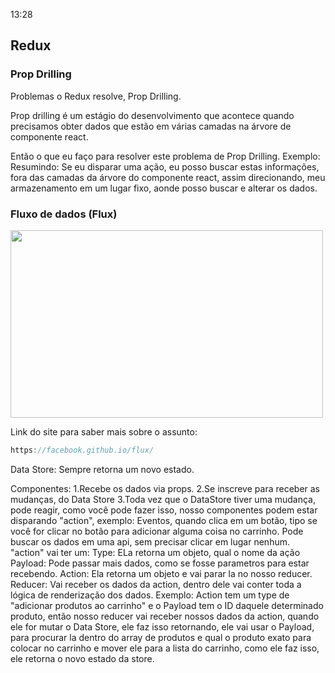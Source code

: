 13:28

## Redux

### Prop Drilling

Problemas o Redux resolve, Prop Drilling.

Prop drilling é um estágio do desenvolvimento que acontece quando precisamos obter dados que estão em várias camadas na árvore de componente react.

Então o que eu faço para resolver este problema de Prop Drilling.
Exemplo: Resumindo: Se eu disparar uma ação, eu posso buscar estas informações, fora das camadas da árvore do componente react, assim direcionando, meu armazenamento em um lugar fixo, aonde posso buscar e alterar os dados.

### Fluxo de dados (Flux)

<img src="https://res.cloudinary.com/drimg72d1/image/upload/v1635287246/Redux_Imagem.png" style=" width:500px ; height:300px " />

Link do site para saber mais sobre o assunto:

```js
https://facebook.github.io/flux/
```

Data Store:
Sempre retorna um novo estado.

Componentes:
1.Recebe os dados via props.
2.Se inscreve para receber as mudanças, do Data Store
3.Toda vez que o DataStore tiver uma mudança, pode reagir, como você pode fazer isso, nosso componentes podem estar disparando "action", exemplo: Eventos, quando clica em um botão, tipo se você for clicar no botão para adicionar alguma coisa no carrinho. Pode buscar os dados em uma api, sem precisar clicar em lugar nenhum.
"action" vai ter um:
Type: ELa retorna um objeto, qual o nome da ação
Payload: Pode passar mais dados, como se fosse parametros para estar recebendo.
Action: Ela retorna um objeto e vai parar la no nosso reducer.
Reducer: Vai receber os dados da action, dentro dele vai conter toda a lógica de renderização dos dados.
Exemplo:
Action tem um type de "adicionar produtos ao carrinho" e o Payload tem o ID daquele determinado produto, então nosso reducer vai receber nossos dados da action, quando ele for mutar o Data Store, ele faz isso retornando, ele vai usar o Payload, para procurar la dentro do array de produtos e qual o produto exato para colocar no carrinho e mover ele para a lista do carrinho, como ele faz isso, ele retorna o novo estado da store.
